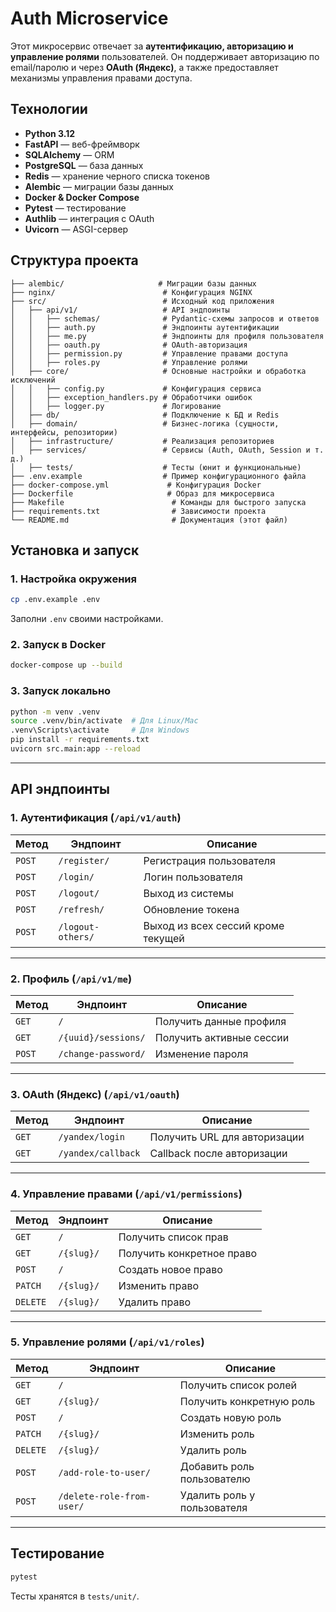 # **Auth Microservice**

Этот микросервис отвечает за **аутентификацию, авторизацию и управление ролями** пользователей. Он поддерживает авторизацию по email/паролю и через **OAuth (Яндекс)**, а также предоставляет механизмы управления правами доступа.  

## **Технологии**
- **Python 3.12**  
- **FastAPI** — веб-фреймворк  
- **SQLAlchemy** — ORM  
- **PostgreSQL** — база данных  
- **Redis** — хранение черного списка токенов  
- **Alembic** — миграции базы данных  
- **Docker & Docker Compose**  
- **Pytest** — тестирование  
- **Authlib** — интеграция с OAuth  
- **Uvicorn** — ASGI-сервер  

## **Структура проекта**
```plaintext
├── alembic/                     # Миграции базы данных
├── nginx/                        # Конфигурация NGINX
├── src/                          # Исходный код приложения
│   ├── api/v1/                   # API эндпоинты
│   │   ├── schemas/              # Pydantic-схемы запросов и ответов
│   │   ├── auth.py               # Эндпоинты аутентификации
│   │   ├── me.py                 # Эндпоинты для профиля пользователя
│   │   ├── oauth.py              # OAuth-авторизация
│   │   ├── permission.py         # Управление правами доступа
│   │   ├── roles.py              # Управление ролями
│   ├── core/                     # Основные настройки и обработка исключений
│   │   ├── config.py             # Конфигурация сервиса
│   │   ├── exception_handlers.py # Обработчики ошибок
│   │   ├── logger.py             # Логирование
│   ├── db/                       # Подключение к БД и Redis
│   ├── domain/                   # Бизнес-логика (сущности, интерфейсы, репозитории)
│   ├── infrastructure/           # Реализация репозиториев
│   ├── services/                 # Сервисы (Auth, OAuth, Session и т. д.)
│   ├── tests/                    # Тесты (юнит и функциональные)
├── .env.example                  # Пример конфигурационного файла
├── docker-compose.yml             # Конфигурация Docker
├── Dockerfile                     # Образ для микросервиса
├── Makefile                        # Команды для быстрого запуска
├── requirements.txt                # Зависимости проекта
└── README.md                       # Документация (этот файл)
```

## **Установка и запуск**
### **1. Настройка окружения**
```bash
cp .env.example .env
```
Заполни `.env` своими настройками.

### **2. Запуск в Docker**
```bash
docker-compose up --build
```

### **3. Запуск локально**
```bash
python -m venv .venv
source .venv/bin/activate  # Для Linux/Mac
.venv\Scripts\activate     # Для Windows
pip install -r requirements.txt
uvicorn src.main:app --reload
```

---

## **API эндпоинты**
### **1. Аутентификация (`/api/v1/auth`)**
| Метод  | Эндпоинт          | Описание |
|--------|------------------|----------|
| `POST` | `/register/`     | Регистрация пользователя |
| `POST` | `/login/`        | Логин пользователя |
| `POST` | `/logout/`       | Выход из системы |
| `POST` | `/refresh/`      | Обновление токена |
| `POST` | `/logout-others/`| Выход из всех сессий кроме текущей |

---

### **2. Профиль (`/api/v1/me`)**
| Метод  | Эндпоинт                     | Описание |
|--------|-----------------------------|----------|
| `GET`  | `/`                         | Получить данные профиля |
| `GET`  | `/{uuid}/sessions/`         | Получить активные сессии |
| `POST` | `/change-password/`         | Изменение пароля |

---

### **3. OAuth (Яндекс) (`/api/v1/oauth`)**
| Метод  | Эндпоинт               | Описание |
|--------|-----------------------|----------|
| `GET`  | `/yandex/login`       | Получить URL для авторизации |
| `GET`  | `/yandex/callback`    | Callback после авторизации |

---

### **4. Управление правами (`/api/v1/permissions`)**
| Метод  | Эндпоинт            | Описание |
|--------|--------------------|----------|
| `GET`  | `/`                | Получить список прав |
| `GET`  | `/{slug}/`         | Получить конкретное право |
| `POST` | `/`                | Создать новое право |
| `PATCH`| `/{slug}/`         | Изменить право |
| `DELETE` | `/{slug}/`       | Удалить право |

---

### **5. Управление ролями (`/api/v1/roles`)**
| Метод  | Эндпоинт                  | Описание |
|--------|--------------------------|----------|
| `GET`  | `/`                      | Получить список ролей |
| `GET`  | `/{slug}/`               | Получить конкретную роль |
| `POST` | `/`                      | Создать новую роль |
| `PATCH`| `/{slug}/`               | Изменить роль |
| `DELETE` | `/{slug}/`             | Удалить роль |
| `POST` | `/add-role-to-user/`     | Добавить роль пользователю |
| `POST` | `/delete-role-from-user/` | Удалить роль у пользователя |

---

## **Тестирование**
```bash
pytest
```
Тесты хранятся в `tests/unit/`.

